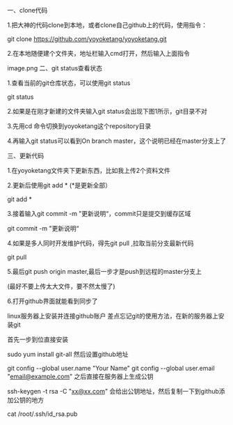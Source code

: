 一、clone代码

1.把大神的代码clone到本地，或者clone自己github上的代码，使用指令：

git clone https://github.com/yoyoketang/yoyoketang.git

2.在本地随便建个文件夹，地址栏输入cmd打开，然后输入上面指令

image.png
二、git status查看状态

1.查看当前的git仓库状态，可以使用git status

git status

2.如果是在刚才新建的文件夹输入git status会出现下图1所示，git目录不对

3.先用cd 命令切换到yoyoketang这个repository目录

4.再输入git status可以看到On branch master，这个说明已经在master分支上了

三、更新代码

1.在yoyoketang文件夹下更新东西，比如我上传2个资料文件

2.更新后使用git add * (*是更新全部）

git add *

3.接着输入git commit -m "更新说明“，commit只是提交到缓存区域

git commit -m "更新说明“

4.如果是多人同时开发维护代码，得先git pull ,拉取当前分支最新代码

git pull

5.最后git push origin master,最后一步才是push到远程的master分支上

(最好不要上传太大文件，要不然太慢了)

6.打开github界面就能看到同步了


linux服务器上安装并连接github账户
差点忘记git的使用方法，在新的服务器上安装git

首先一步到位直接安装

sudo yum install git-all
然后设置github地址

git config --global user.name "Your Name"
git config --global user.email "email@example.com"
之后直接在服务器上生成公钥

ssh-keygen -t rsa -C "xx@xx.com"
会给出公钥地址，然后复制一下到github添加公钥的地方

cat /root/.ssh/id_rsa.pub